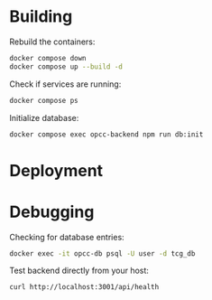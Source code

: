
# Building

Rebuild the containers:
```sh
docker compose down
docker compose up --build -d
```

Check if services are running:
```sh
docker compose ps
```

Initialize database:
```sh
docker compose exec opcc-backend npm run db:init
```

# Deployment

# Debugging

Checking for database entries:
```sh
docker exec -it opcc-db psql -U user -d tcg_db
```

Test backend directly from your host:
```sh
curl http://localhost:3001/api/health
```


